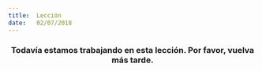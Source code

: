 ```yaml
---
title:  Lección
date:   02/07/2018
---
```


### <center>Todavía estamos trabajando en esta lección. Por favor, vuelva más tarde.</center>